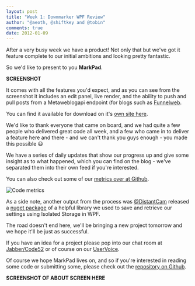 ```yaml
--- 
layout: post
title: "Week 1: Downmarker WPF Review"
author: "@aeoth, @shiftkey and @tobin"
comments: true
date: 2012-01-09
---
```


After a very busy week we have a product!  Not only that but we've got it feature complete to our initial ambitions and looking pretty fantastic.

So we'd like to present to you **MarkPad**.

**SCREENSHOT**

It comes with all the features you'd expect, and as you can see from the screenshot it includes an edit panel, live render, and the ability to push and pull posts from a Metaweblogapi endpoint (for blogs such as [Funnelweb](http://funnelweblog.com).

You can find it available for download on it's [own site here](http://code52.org/DownmarkerWPF).

We'd like to thank everyone that came on board, and we had quite a few people who delivered great code all week, and a few who came in to deliver a feature here and there - and we can't thank you guys enough - you made this possible :smiley:

We have a series of daily updates that show our progress up and give some insight as to what happened, which you can find on the blog  - we've separated them into their own feed if you're interested.

You can also check out some of our [metrics over at Github](https://github.com/Code52/DownmarkerWPF/graphs/punch_card).

![Code metrics](https://chart.googleapis.com/chart?chs=800x300&chds=-1,24,-1,7,0,8&chf=bg,s,efefef&chd=t:0,1,2,3,4,5,6,7,8,9,10,11,12,13,14,15,16,17,18,19,20,21,22,23,0,1,2,3,4,5,6,7,8,9,10,11,12,13,14,15,16,17,18,19,20,21,22,23,0,1,2,3,4,5,6,7,8,9,10,11,12,13,14,15,16,17,18,19,20,21,22,23,0,1,2,3,4,5,6,7,8,9,10,11,12,13,14,15,16,17,18,19,20,21,22,23,0,1,2,3,4,5,6,7,8,9,10,11,12,13,14,15,16,17,18,19,20,21,22,23,0,1,2,3,4,5,6,7,8,9,10,11,12,13,14,15,16,17,18,19,20,21,22,23,0,1,2,3,4,5,6,7,8,9,10,11,12,13,14,15,16,17,18,19,20,21,22,23,0,1,2,3,4,5,6,7,8,9,10,11,12,13,14,15,16,17,18,19,20,21,22,23|0,0,0,0,0,0,0,0,0,0,0,0,0,0,0,0,0,0,0,0,0,0,0,0,1,1,1,1,1,1,1,1,1,1,1,1,1,1,1,1,1,1,1,1,1,1,1,1,2,2,2,2,2,2,2,2,2,2,2,2,2,2,2,2,2,2,2,2,2,2,2,2,3,3,3,3,3,3,3,3,3,3,3,3,3,3,3,3,3,3,3,3,3,3,3,3,4,4,4,4,4,4,4,4,4,4,4,4,4,4,4,4,4,4,4,4,4,4,4,4,5,5,5,5,5,5,5,5,5,5,5,5,5,5,5,5,5,5,5,5,5,5,5,5,6,6,6,6,6,6,6,6,6,6,6,6,6,6,6,6,6,6,6,6,6,6,6,6,7,7,7,7,7,7,7,7,7,7,7,7,7,7,7,7,7,7,7,7,7,7,7,7|1,2,3,0,0,0,0,0,0,0,0,0,1,0,1,2,3,3,0,3,2,1,0,1,0,0,0,0,0,0,0,0,0,0,0,0,0,0,0,0,0,0,1,0,0,0,0,0,0,0,0,0,0,0,0,0,2,0,0,0,0,0,3,0,0,0,1,1,0,1,5,4,0,0,1,0,0,0,0,0,0,0,0,0,0,0,1,0,1,2,0,0,3,2,1,0,0,0,0,1,0,0,0,1,2,1,2,5,3,1,3,2,0,0,0,1,1,2,3,2,2,0,0,1,0,0,1,3,0,0,0,0,0,3,1,5,2,4,5,4,0,3,8,0,2,1,1,0,0,0,0,0,0,5,0,0,0,0,0,1,1,0,2,1,0,0,0,2,0,0,0,0,0,0,0,0,0,0,0,0,0,0,0,0,0,0,0,0,0,0,0,0&chxt=x,y&chm=o,333333,1,1.0,25.0&chxl=0:||12am|1|2|3|4|5|6|7|8|9|10|11|12pm|1|2|3|4|5|6|7|8|9|10|11||1:||Sun|Mon|Tue|Wed|Thr|Fri|Sat|&cht=s)

As a side note, another output from the process was [@DistantCam](http://twitter.com/DistantCam) released a [nuget package](https://nuget.org/packages/Analects) of a helpful library we used to save and retrieve our settings using Isolated Storage in WPF.

The road doesn't end here, we'll be bringing a new project tomorrow and we hope it'll be just as successful.

If you have an idea for a project please pop into our chat room at [Jabber/Code52](http://jabbr.net/#/rooms/code52) or of course on our [UserVoice](https://code52.uservoice.com/forums/143105-code-52).

Of course we hope MarkPad lives on, and so if you're interested in reading some code or submitting some, please check out the [repository on Github](https://github.com/Code52/DownmarkerWPF).

**SCREENSHOT OF ABOUT SCREEN HERE**